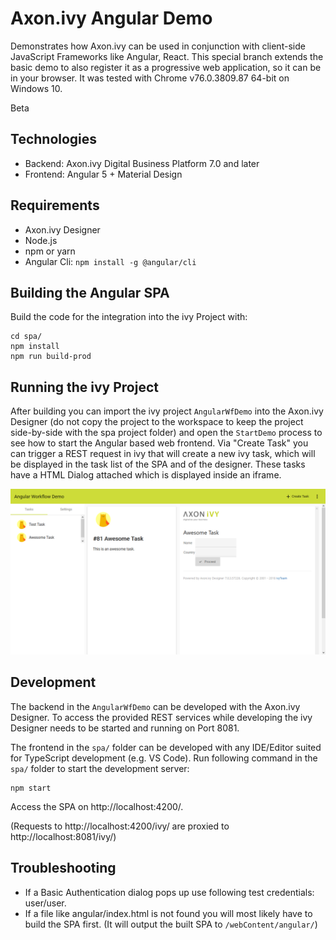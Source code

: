 # Axon.ivy Angular Demo

Demonstrates how Axon.ivy can be used in conjunction with client-side JavaScript Frameworks like Angular, React.
This special branch extends the basic demo to also register it as a progressive web application, so it can be
in your browser. It was tested with Chrome v76.0.3809.87 64-bit on Windows 10.

Beta

## Technologies
* Backend: Axon.ivy Digital Business Platform 7.0 and later
* Frontend: Angular 5 + Material Design

## Requirements
* Axon.ivy Designer
* Node.js 
* npm or yarn
* Angular Cli: `npm install -g @angular/cli`

## Building the Angular SPA
Build the code for the integration into the ivy Project with:

    cd spa/
    npm install
    npm run build-prod

## Running the ivy Project
After building you can import the ivy project `AngularWfDemo` into the Axon.ivy Designer (do not copy the project to the workspace to keep the project side-by-side with the spa project folder) and open the `StartDemo` process to see how to start the Angular based web frontend. Via "Create Task" you can trigger a REST request in ivy that will create a new ivy task, which will be displayed in the task list of the SPA and of the designer. These tasks have a HTML Dialog attached which is displayed inside an iframe.

![Angular project integrated to ivy](screenshot-angular-wf-demo.png)

## Development
The backend in the `AngularWfDemo` can be developed with the Axon.ivy Designer. To access the provided REST services while developing the ivy Designer needs to be started and running on Port 8081.

The frontend in the `spa/` folder can be developed with any IDE/Editor suited for TypeScript development (e.g. VS Code). Run following command in the `spa/` folder to start the development server:

    npm start

Access the SPA on http://localhost:4200/.

(Requests to http://localhost:4200/ivy/ are proxied to http://localhost:8081/ivy/)

## Troubleshooting
* If a Basic Authentication dialog pops up use following test credentials: user/user.
* If a file like angular/index.html is not found you will most likely have to build the SPA first. (It will output the built SPA to `/webContent/angular/`)